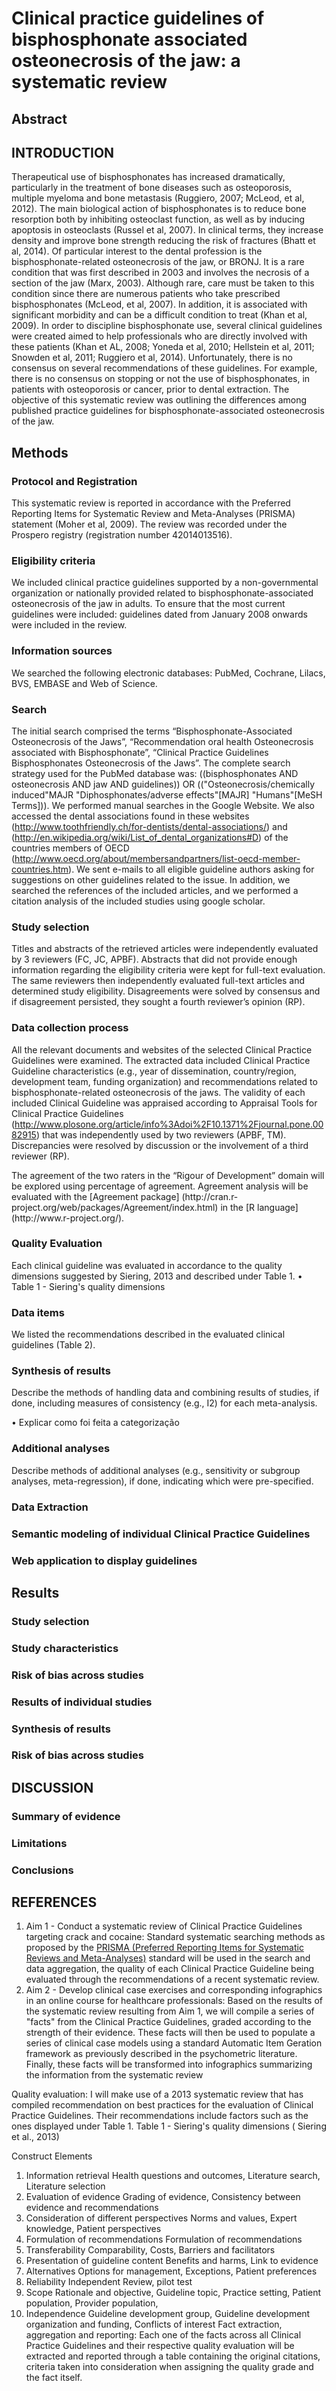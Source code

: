 # **Clinical practice guidelines of bisphosphonate associated osteonecrosis of the jaw: a systematic review**

## Abstract

## INTRODUCTION

Therapeutical use of bisphosphonates has increased dramatically, particularly in the treatment of bone diseases such as osteoporosis, multiple myeloma and bone metastasis (Ruggiero, 2007; McLeod, et al, 2012). The main biological action of bisphosphonates is to reduce bone resorption both by inhibiting osteoclast function, as well as by inducing apoptosis in osteoclasts (Russel et al, 2007). In clinical terms, they increase density and improve bone strength reducing the risk of fractures (Bhatt et al, 2014). 
Of particular interest to the dental profession is the bisphosphonate-related osteonecrosis of the jaw, or BRONJ. It is a rare condition that was first described in 2003 and involves the necrosis of a section of the jaw (Marx, 2003). Although rare, care must be taken to this condition since there are numerous patients who take prescribed bisphosphonates (McLeod, et al, 2007). In addition, it is associated with significant morbidity and can be a difficult condition to treat (Khan et al, 2009).
In order to discipline bisphosphonate use, several clinical guidelines were created aimed to help professionals who are directly involved with these patients (Khan et AL, 2008; Yoneda et al, 2010; Hellstein et al, 2011; Snowden et al, 2011; Ruggiero et al, 2014). Unfortunately, there is no consensus on several recommendations of these guidelines. For example, there is no consensus on stopping or not the use of bisphosphonates, in patients with osteoporosis or cancer, prior to dental extraction.
The objective of this systematic review was outlining the differences among published practice guidelines for bisphosphonate-associated osteonecrosis of the jaw.


## Methods

### Protocol and Registration
This systematic review is reported in accordance with the Preferred Reporting Items for Systematic Review and Meta-Analyses (PRISMA) statement (Moher et al, 2009). The review was recorded under the Prospero registry (registration number 42014013516).

### Eligibility criteria
We included clinical practice guidelines supported by a non-governmental organization or nationally provided related to bisphosphonate-associated osteonecrosis of the jaw in adults. To ensure that the most current guidelines were included: guidelines dated from January 2008 onwards were included in the review.

### Information sources
We searched the following electronic databases: PubMed, Cochrane, Lilacs, BVS, EMBASE and Web of Science.

### Search
The initial search comprised the terms “Bisphosphonate-Associated Osteonecrosis of the Jaws”, “Recommendation oral health Osteonecrosis associated with Bisphosphonate”, “Clinical Practice Guidelines Bisphosphonates Osteonecrosis of the Jaws”. 
The complete search strategy used for the PubMed database was: ((bisphosphonates AND osteonecrosis AND jaw AND guidelines)) OR (("Osteonecrosis/chemically induced"MAJR "Diphosphonates/adverse effects"[MAJR] "Humans"[MeSH Terms])).
We performed manual searches in the Google Website. We also accessed the dental associations found in these websites (http://www.toothfriendly.ch/for-dentists/dental-associations/) and (http://en.wikipedia.org/wiki/List_of_dental_organizations#D) of the countries members of OECD (http://www.oecd.org/about/membersandpartners/list-oecd-member-countries.htm). 
We sent e-mails to all eligible guideline authors asking for suggestions on other guidelines related to the issue.
In addition, we searched the references of the included articles, and we performed a citation analysis of the included studies using google scholar.

### Study selection
Titles and abstracts of the retrieved articles were independently evaluated by 3 reviewers (FC, JC, APBF). Abstracts that did not provide enough information regarding the eligibility criteria were kept for full-text evaluation. The same reviewers then independently evaluated full-text articles and determined study eligibility. Disagreements were solved by consensus and if disagreement persisted, they sought a fourth reviewer’s opinion (RP).

### Data collection process 

All the relevant documents and websites of the selected Clinical Practice Guidelines were examined. The extracted data included Clinical Practice Guideline characteristics (e.g., year of dissemination, country/region, development team, funding organization) and recommendations related to bisphosphonate-related osteonecrosis of the jaws. The validity of each included Clinical Guideline was appraised according to Appraisal Tools for Clinical Practice Guidelines (http://www.plosone.org/article/info%3Adoi%2F10.1371%2Fjournal.pone.0082915) that was independently used by two reviewers (APBF, TM). Discrepancies were resolved by discussion or the involvement of a third reviewer (RP). 

<!-- Essa parte não sei se entra. -->The agreement of the two raters in the “Rigour of Development” domain will be explored using percentage of agreement. Agreement analysis will be evaluated with the [Agreement package] (http://cran.r-project.org/web/packages/Agreement/index.html) in the [R language](http://www.r-project.org/).

### Quality Evaluation

Each clinical guideline was evaluated in accordance to the quality dimensions suggested by Siering, 2013 and described under Table 1. 
• Table 1 - Siering's quality dimensions

### Data items 

We listed the recommendations described in the evaluated clinical guidelines (Table 2). 

### Synthesis of results
Describe the methods of handling data and combining results of studies, if done, including measures of consistency (e.g., I2) for each meta-analysis.

•	Explicar como foi feita a categorização


### Additional analyses
Describe methods of additional analyses (e.g., sensitivity or subgroup analyses, meta-regression), if done, indicating which were pre-specified.

### Data Extraction 

### Semantic modeling of individual Clinical Practice Guidelines

### Web application to display guidelines



## Results


### Study selection
### Study characteristics
### Risk of bias across studies 
### Results of individual studies 
### Synthesis of results 
### Risk of bias across studies 

## DISCUSSION

<!-- Ricardo will write skeleton -->

### Summary of evidence 
### Limitations 
### Conclusions 

## REFERENCES




1. Aim 1 - Conduct a systematic review of Clinical Practice Guidelines targeting crack and cocaine: Standard systematic searching methods as proposed by the [PRISMA (Preferred Reporting Items for Systematic Reviews and Meta-Analyses)]() standard will be used in the search and data aggregation, the quality of each Clinical Practice Guideline being evaluated through the recommendations of a recent systematic review.
2. Aim 2 - Develop clinical case exercises and corresponding infographics in an online course for healthcare professionals: Based on the results of the systematic review resulting from Aim 1, we will compile a series of "facts" from the Clinical Practice Guidelines, graded according to the strength of their evidence. These facts will then be used to populate a series of clinical case models using a standard Automatic Item Geration framework as previously described in the psychometric literature. Finally, these facts will be transformed into infographics summarizing the information from the systematic review

Quality evaluation: I will make use of a 2013 systematic review that has compiled recommendation on best practices for the evaluation of Clinical Practice Guidelines. Their recommendations include factors such as the ones displayed under Table 1.
Table 1 - Siering's quality dimensions (  Siering et al., 2013) 

Construct	Elements
1. Information retrieval	Health questions and outcomes, Literature search, Literature selection
2. Evaluation of evidence	Grading of evidence, Consistency between evidence and recommendations
3. Consideration of different perspectives	Norms and values, Expert knowledge, Patient perspectives
4. Formulation of recommendations	Formulation of recommendations
5. Transferability	Comparability, Costs, Barriers and facilitators
6. Presentation of guideline content	Benefits and harms, Link to evidence
7. Alternatives	Options for management, Exceptions, Patient preferences
8. Reliability	Independent Review, pilot test
9. Scope	Rationale and objective, Guideline topic, Practice setting, Patient population,  Provider population, 
10. Independence	Guideline development group, Guideline development organization and funding, Conflicts of interest
Fact extraction, aggregation and reporting: Each one of the facts across all Clinical Practice Guidelines and their respective quality evaluation will be extracted and reported through a table containing the original citations, criteria taken into consideration when assigning the quality grade and the fact itself.






